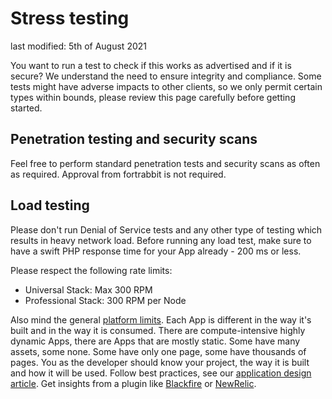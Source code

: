 # Stress testing

last modified: 5th of August 2021

You want to run a test to check if this works as advertised and if it is secure? We understand the need to ensure integrity and compliance. Some tests might have adverse impacts to other clients, so we only permit certain types within bounds, please review this page carefully before getting started.

## Penetration testing and security scans

Feel free to perform standard penetration tests and security scans as often as required. Approval from fortrabbit is not required.

## Load testing

Please don't run Denial of Service tests and any other type of testing which results in heavy network load. Before running any load test, make sure to have a swift PHP response time for your App already - 200 ms or less.

Please respect the following rate limits: 

* Universal Stack: Max 300 RPM
* Professional Stack: 300 RPM per Node

Also mind the general [platform limits](https://help.fortrabbit.com/limits). Each App is different in the way it's built and in the way it is consumed. There are compute-intensive highly dynamic Apps, there are Apps that are mostly static. Some have many assets, some none. Some have only one page, some have thousands of pages. You as the developer should know your project, the way it is built and how it will be used. Follow best practices, see our [application design article](https://help.fortrabbit.com/app-design). Get insights from a plugin like [Blackfire](https://help.fortrabbit.com/blackfire) or [NewRelic](https://help.fortrabbit.com/new-relic).
